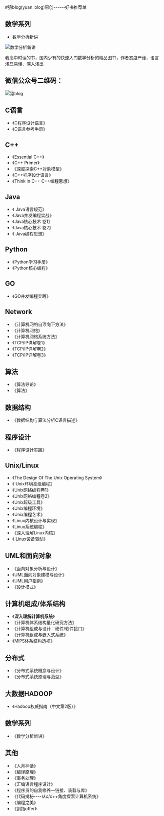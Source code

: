 #猿blog(yuan_blog)原创------好书推荐单
## 数学系列
- 数学分析新讲

![数学分析新讲](http://img13.360buyimg.com/n3/jfs/t184/352/2443485410/24366/e660d25b/53d224a0N8e89e8fe.jpg)

我高中时读的书，国内少有的快速入门数学分析的精品图书，作者态度严谨，语言浅显易懂、深入浅出  
## 微信公众号二维码：
![猿blog](http://open.weixin.qq.com/qr/code/?username=yuan_blog)
## C语言
  * 《C程序设计语言》
  * 《C语言参考手册》
  
## C++
  * 《Essential C++》
  * 《C++ Primer》
  * 《深度探索C++对象模型》
  * 《C++程序设计语言》
  * 《Think in C++  C++编程思想》
  
## Java
  * 《 Java语言规范》
  * 《Java并发编程实战》
  * 《Java核心技术 卷1》
  * 《Java核心技术 卷2》
  * 《 Java编程思想》
  
## Python
  * 《Python学习手册》
  * 《Python核心编程》
  
## GO
  * 《GO并发编程实践》
  
## Network 
  * 《计算机网络自顶向下方法》
  * 《计算机网络》
  * 《计算机网络系统方法》
  *  《TCP/IP详解卷1》
  *  《TCP/IP详解卷2》
  *  《TCP/IP详解卷3》
  
## 算法
  * 《算法导论》
  * 《算法》
  
## 数据结构
  * 《数据结构与算法分析C语言描述》
  
## 程序设计
  * 《程序设计实践》
  
## Unix/Linux
  * 《The Design Of The Unix Operating System》
  * 《 Unix环境高级编程》
  * 《Unix网络编程卷1》
  * 《Unix网络编程卷2》
  * 《Unix超级工具》
  * 《Unix编程环境》
  * 《Unix编程艺术》
  * 《Linux内核设计与实现》
  * 《Linux系统编程》
  * 《深入理解Linux内核》
  * 《 Linux设备驱动》

## UML和面向对象
  * 《面向对象分析与设计》
  * 《UML面向对象建模与设计》
  * 《UML用户指南》
  * 《设计模式》

## 计算机组成/体系结构
  * 《**深入理解计算机系统**》
  * 《计算机体系结构量化研究方法》
  * 《计算机组成与设计：硬件/软件接口》
  * 《计算机组成与嵌入式系统》
  * 《MIPS体系结构透视》
  
## 分布式
  * 《分布式系统概念与设计》
  * 《分布式系统原理与范型》

## 大数据HADOOP
  * 《Hadoop权威指南（中文第2版）》

## 数学系列
  * 《数学分析新讲》

## 其他
  * 《人月神话》
  * 《编译原理》
  * 《事务处理》
  * 《汇编语言程序设计》
  * 《程序员的自我修养—链接、装载与库》
  * 《代码揭秘----从c/c++角度探索计算机系统》
  * 《编程之美》
  * 《剑指offer》


